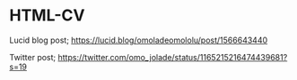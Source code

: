 # HTML-CV
Lucid blog post;
https://lucid.blog/omoladeomololu/post/1566643440

Twitter post;
https://twitter.com/omo_jolade/status/1165215216474439681?s=19
